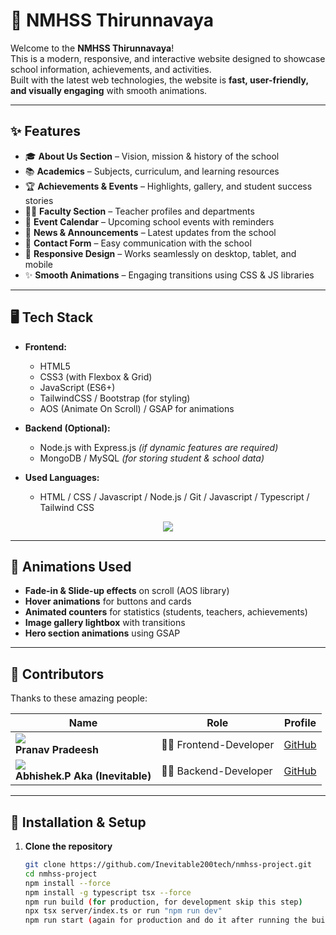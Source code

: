 # 🏫 NMHSS Thirunnavaya

Welcome to the **NMHSS Thirunnavaya**!  
This is a modern, responsive, and interactive website designed to showcase school information, achievements, and activities.  
Built with the latest web technologies, the website is **fast, user-friendly, and visually engaging** with smooth animations.

---

## ✨ Features

- 🎓 **About Us Section** – Vision, mission & history of the school  
- 📚 **Academics** – Subjects, curriculum, and learning resources  
- 🏆 **Achievements & Events** – Highlights, gallery, and student success stories  
- 👨‍🏫 **Faculty Section** – Teacher profiles and departments  
- 📅 **Event Calendar** – Upcoming school events with reminders  
- 📰 **News & Announcements** – Latest updates from the school  
- 📩 **Contact Form** – Easy communication with the school  
- 📱 **Responsive Design** – Works seamlessly on desktop, tablet, and mobile  
- ✨ **Smooth Animations** – Engaging transitions using CSS & JS libraries  

---

## 🖥️ Tech Stack

- **Frontend:**  
  - HTML5  
  - CSS3 (with Flexbox & Grid)  
  - JavaScript (ES6+)  
  - TailwindCSS / Bootstrap (for styling)  
  - AOS (Animate On Scroll) / GSAP for animations  

- **Backend (Optional):**  
  - Node.js with Express.js *(if dynamic features are required)*  
  - MongoDB / MySQL *(for storing student & school data)*  

- **Used Languages:**  
  - HTML / CSS / Javascript / Node.js / Git / Javascript / Typescript / Tailwind CSS
 
<p align="center">
  <img src="https://skillicons.dev/icons?i=html,css,js,nodejs,git,github,mongodb,typescript,tailwind,json" />
</p>

---

## 🎨 Animations Used

- **Fade-in & Slide-up effects** on scroll (AOS library)  
- **Hover animations** for buttons and cards  
- **Animated counters** for statistics (students, teachers, achievements)  
- **Image gallery lightbox** with transitions  
- **Hero section animations** using GSAP  

---

## 👥 Contributors  

Thanks to these amazing people:  

| Name | Role | Profile |  
|------|------|---------|  
| ![](https://avatars.githubusercontent.com/Orewaluffy4) <br> **Pranav Pradeesh** | 👨‍💻 Frontend-Developer | [GitHub](https://github.com/Orewaluffy4) |  
| ![](https://avatars.githubusercontent.com/Inevitable200tech) <br> **Abhishek.P Aka (Inevitable)** | 👨‍💻 Backend-Developer | [GitHub](https://github.com/Inevitable200tech) |  


---

## 🚀 Installation & Setup

1. **Clone the repository**
   ```bash
   git clone https://github.com/Inevitable200tech/nmhss-project.git
   cd nmhss-project
   npm install --force
   npm install -g typescript tsx --force
   npm run build (for production, for development skip this step)
   npx tsx server/index.ts or run "npm run dev"
   npm run start (again for production and do it after running the build command,skip for developement)
  
